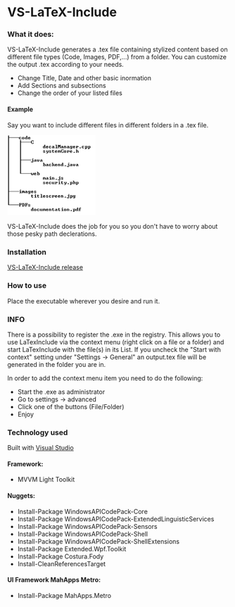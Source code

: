 # VS-LaTeX-Include

### What it does:

VS-LaTeX-Include generates a .tex file containing stylized content based on different file types (Code, Images, PDF,...) from a folder.
You can customize the output .tex according to your needs.
* Change Title, Date and other basic inormation
* Add Sections and subsections
* Change the order of your listed files

#### Example
Say you want to include different files in different folders in a .tex file.
<p align="left">
  <img src="images/example_folderstructure.png" width="200"/>
</p>

VS-LaTeX-Include does the job for you so you don't have to worry about those pesky path declerations.


### Installation
[VS-LaTeX-Include release](https://github.com/AndiRoither/VS-LaTexInclude/releases)  

### How to use
Place the executable wherever you desire and run it.

### INFO
There is a possibility to register the .exe in the registry. This allows you to use LaTexInclude via the context menu (right click on a file or a folder) and start LaTexInclude with the file(s) in its List. If you uncheck the "Start with context" setting under "Settings -> General" an output.tex file will be generated in the folder you are in.

In order to add the context menu item you need to do the following:  

- Start the .exe as administrator
- Go to settings -> advanced
- Click one of the buttons (File/Folder)
- Enjoy

### Technology used
Built with [Visual Studio](https://www.visualstudio.com/downloads/)

#### Framework:
* MVVM Light Toolkit

#### Nuggets:
* Install-Package WindowsAPICodePack-Core
* Install-Package WindowsAPICodePack-ExtendedLinguisticServices
* Install-Package WindowsAPICodePack-Sensors
* Install-Package WindowsAPICodePack-Shell
* Install-Package WindowsAPICodePack-ShellExtensions
* Install-Package Extended.Wpf.Toolkit
* Install-Package Costura.Fody
* Install-CleanReferencesTarget

#### UI Framework MahApps Metro:
* Install-Package MahApps.Metro
